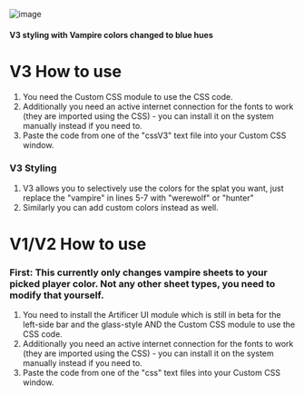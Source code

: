 ![image](https://github.com/user-attachments/assets/b1dcc2a7-6605-48a5-a8ab-76c1c74f0753)
#### V3 styling with Vampire colors changed to blue hues


# V3 How to use
1. You need the Custom CSS module to use the CSS code.
2. Additionally you need an active internet connection for the fonts to work (they are imported using the CSS) - you can install it on the system manually instead if you need to.
3. Paste the code from one of the "cssV3" text file into your Custom CSS window.

### V3 Styling
1. V3 allows you to selectively use the colors for the splat you want, just replace the "vampire" in lines 5-7 with "werewolf" or "hunter"
2. Similarly you can add custom colors instead as well.



# V1/V2 How to use
### First: This currently only changes vampire sheets to your picked player color. Not any other sheet types, you need to modify that yourself.
1. You need to install the Artificer UI module which is still in beta for the left-side bar and the glass-style AND the Custom CSS module to use the CSS code.
2. Additionally you need an active internet connection for the fonts to work (they are imported using the CSS) - you can install it on the system manually instead if you need to.
3. Paste the code from one of the "css" text files into your Custom CSS window.

